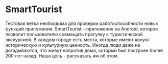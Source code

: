 # SmartTourist
Тестовая ветка необходима для проверки работоспособности новых функций приложения.
SmartTourist – приложение на Android, которое позволит пользователю совмещать прогулку с туристической экскурсией.
В каждом городе есть места, которые имеют явную историческую и культурную ценность. Иногда люди даже не догадываются, что живут напротив дома, который был построен более 200 лет назад. Наша цель - рассказать им об этом. 
